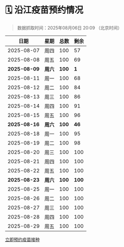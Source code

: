 # 🗓️ 沿江疫苗预约情况

> 数据抓取时间：2025年08月06日 20:09 （北京时间）

| 日期 | 星期 | 总数 | 剩余 |
|------|------|------|------|
| 2025-08-07 | 周四 | 100 | 57 |
| 2025-08-08 | 周五 | 100 | 69 |
| **2025-08-09** | **周六** | **100** | **1** |
| 2025-08-11 | 周一 | 100 | 68 |
| 2025-08-12 | 周二 | 100 | 84 |
| 2025-08-13 | 周三 | 100 | 86 |
| 2025-08-14 | 周四 | 100 | 91 |
| 2025-08-15 | 周五 | 100 | 96 |
| **2025-08-16** | **周六** | **100** | **46** |
| 2025-08-18 | 周一 | 100 | 95 |
| 2025-08-19 | 周二 | 100 | 98 |
| 2025-08-20 | 周三 | 100 | 100 |
| 2025-08-21 | 周四 | 100 | 100 |
| 2025-08-22 | 周五 | 100 | 100 |
| **2025-08-23** | **周六** | **100** | **100** |
| 2025-08-25 | 周一 | 100 | 100 |
| 2025-08-26 | 周二 | 100 | 100 |
| 2025-08-27 | 周三 | 100 | 100 |
| 2025-08-28 | 周四 | 100 | 100 |
| 2025-08-29 | 周五 | 100 | 100 |


<div class="button-container">
<a class="btn" href="http://yfzweb.ishequ.net/#/login" target="_blank">立即预约疫苗接种</a>
</div>
